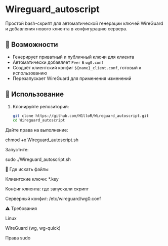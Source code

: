 # Wireguard_autoscript
Простой bash-скрипт для автоматической генерации ключей WireGuard и добавления нового клиента в конфигурацию сервера.

## 🔧 Возможности
- Генерирует приватный и публичный ключи для клиента
- Автоматически добавляет `Peer` в `wg0.conf`
- Создаёт клиентский конфиг `${name}_client.conf`, готовый к использованию
- Перезапускает WireGuard для применения изменений

## 🚀 Использование
1. Клонируйте репозиторий:
   ```bash
   git clone https://github.com/H1lloR/Wireguard_autoscript.git
   cd Wireguard_autoscript


Дайте права на выполнение:

chmod +x Wireguard_autoscript.sh


Запустите:

sudo ./Wireguard_autoscript.sh

📂 Где искать файлы

Клиентские ключи: *.key

Конфиг клиента: где запускали скрипт

Серверный конфиг: /etc/wireguard/wg0.conf

⚠️ Требования

Linux

WireGuard (wg, wg-quick)

Права sudo

